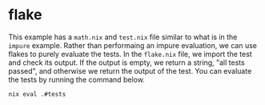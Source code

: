 # flake

This example has a `math.nix` and `test.nix` file similar to what is in the `impure` example. Rather than performaing an impure evaluation, we can use flakes to purely evaluate the tests. In the `flake.nix` file, we import the test and check its output. If the output is empty, we return a string, "all tests passed", and otherwise we return the output of the test. You can evaluate the tests by running the command below.

```shell
nix eval .#tests
```
